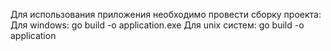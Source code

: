 Для использования приложения необходимо провести сборку проекта:
Для windows:
  go build -o application.exe
Для unix систем:
  go build -o application
